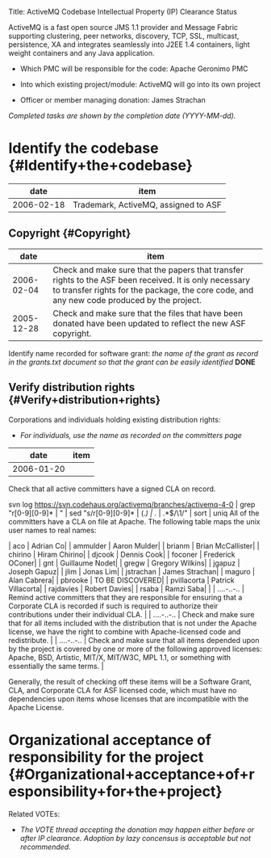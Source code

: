 Title: ActiveMQ Codebase Intellectual Property (IP) Clearance Status


ActiveMQ is a fast open source JMS 1.1 provider and Message Fabric supporting clustering, peer networks, discovery, TCP, SSL, multicast, persistence, XA and integrates seamlessly into J2EE 1.4 containers, light weight containers and any Java application.



- Which PMC will be responsible for the code: Apache Geronimo PMC


- Into which existing project/module: ActiveMQ will go into its own project


- Officer or member managing donation: James Strachan

 _Completed tasks are shown by the completion date (YYYY-MM-dd)._ 


# Identify the codebase {#Identify+the+codebase}

| date | item |
|------|------|
| 2006-02-18 | Trademark, ActiveMQ, assigned to ASF |

## Copyright {#Copyright}

| date | item |
|------|------|
| 2006-02-04 | Check and make sure that the papers that transfer rights to the ASF been received. It is only necessary to transfer rights for the package, the core code, and any new code produced by the project. |
| 2005-12-28 | Check and make sure that the files that have been donated have been updated to reflect the new ASF copyright. |

Identify name recorded for software grant: _the name of the grant as record in the grants.txt document so that the grant can be easily identified_  **DONE** 


## Verify distribution rights {#Verify+distribution+rights}

Corporations and individuals holding existing distribution rights:



-  _For individuals, use the name as recorded on the committers page_ 

| date | item |
|------|------|
| 2006-01-20 | 
Check that all active committers have a signed CLA on record.

svn log https://svn.codehaus.org/activemq/branches/activemq-4-0 | grep "r[0-9][0-9]* | " | sed "s/r[0-9][0-9]* | \(.*\) | .* | .*$/\1/" | sort | uniq
All of the committers have a CLA on file at Apache. The following table maps the unix user names to real names:


 | aco | Adrian Co|
 | ammulder | Aaron Mulder|
 | brianm | Brian McCallister|
 | chirino | Hiram Chirino|
 | djcook | Dennis Cook|
 | foconer | Frederick OConer|
 | gnt | Guillaume Nodet|
 | gregw | Gregory Wilkins|
 | jgapuz | Joseph Gapuz|
 | jlim | Jonas Lim|
 | jstrachan | James Strachan|
 | maguro | Alan Cabrera|
 | pbrooke | TO BE DISCOVERED|
 | pvillacorta | Patrick Villacorta|
 | rajdavies | Robert Davies|
 | rsaba | Ramzi Saba|
 |
| ....-..-.. | Remind active committers that they are responsible for ensuring that a Corporate CLA is recorded if such is required to authorize their contributions under their individual CLA. |
| ....-..-.. | Check and make sure that for all items included with the distribution that is not under the Apache license, we have the right to combine with Apache-licensed code and redistribute. |
| ....-..-.. | Check and make sure that all items depended upon by the project is covered by one or more of the following approved licenses: Apache, BSD, Artistic, MIT/X, MIT/W3C, MPL 1.1, or something with essentially the same terms. |

Generally, the result of checking off these items will be a Software Grant, CLA, and Corporate CLA for ASF licensed code, which must have no dependencies upon items whose licenses that are incompatible with the Apache License.


# Organizational acceptance of responsibility for the project {#Organizational+acceptance+of+responsibility+for+the+project}

Related VOTEs:



-  _The VOTE thread accepting the donation may happen either before or after IP clearance. Adoption by lazy concensus is acceptable but not recommended._ 
